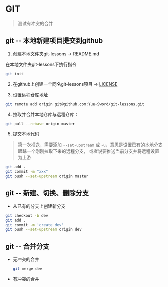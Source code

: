 # GIT
>测试有冲突的合并


## git -- 本地新建项目提交到github

1. 创建本地文件夹git-lessons -> README.md

在本地文件夹git-lessons下执行指令

```bash
git init
```

2. 在github上创建一个同名git-lessons项目 ->  [LICENSE](https://github.com/Yue-Sword/git-lessons/blob/master/LICENSE)


3. 设置远程仓库地址

```bash
git remote add origin git@github.com:Yue-Sword/git-lessons.git
```

4. 拉取并合并本地仓库与远程仓库： 

```bash
git pull --rebase origin master
```

5. 提交本地代码

> 第一次推送，需要添加 `--set-upstream` 或 `-u`，意思是设置已有的本地分支跟踪一个刚刚拉取下来的远程分支， 或者说要推送当前分支并将远程设置为上游 

```bash
git add .
git commit -m "xxx"
git push --set-upstream origin master
```

## git -- 新建、切换、删除分支

- 从已有的分支上创建新分支

```bash
git checkout -b dev
git add .
git commit -m 'create dev'
git push --set-upstream origin dev
```

## git -- 合并分支

- 无冲突的合并

  ```bash
  git merge dev
  ```

- 有冲突的合并

  